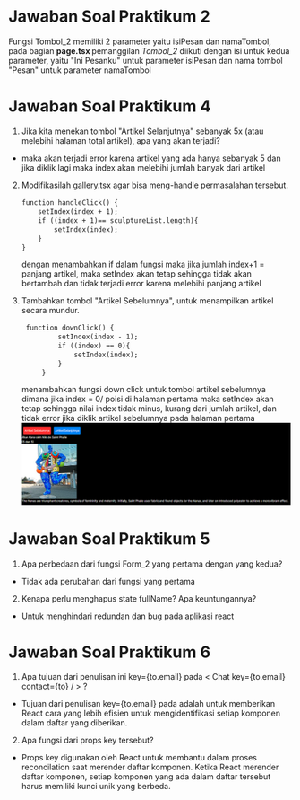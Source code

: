 # Jawaban Soal Praktikum 2
Fungsi Tombol_2 memiliki 2 parameter yaitu isiPesan dan namaTombol, pada bagian <b>page.tsx </b> pemanggilan <i>Tombol_2</i> diikuti dengan isi untuk kedua parameter, yaitu "Ini Pesanku" untuk parameter isiPesan dan nama tombol "Pesan" untuk parameter namaTombol

# Jawaban Soal Praktikum 4
 1. Jika kita menekan tombol "Artikel Selanjutnya" sebanyak 5x (atau melebihi halaman total artikel), apa yang akan terjadi?

 - maka akan terjadi error karena artikel yang ada hanya sebanyak 5 dan jika diklik lagi maka index akan melebihi jumlah banyak dari artikel

 2. Modifikasilah gallery.tsx agar bisa meng-handle permasalahan tersebut.

        function handleClick() {
            setIndex(index + 1);
            if ((index + 1)== sculptureList.length){
                setIndex(index);
            }
        }
    dengan menambahkan if dalam fungsi maka jika jumlah index+1 = panjang artikel, maka setIndex akan tetap sehingga tidak akan bertambah dan tidak terjadi error karena melebihi panjang artikel

3. Tambahkan tombol "Artikel Sebelumnya", untuk menampilkan artikel secara mundur.

        function downClick() {
                setIndex(index - 1);
                if ((index) == 0){
                    setIndex(index);
                }
            }
    menambahkan fungsi down click untuk tombol artikel sebelumnya dimana jika index = 0/ poisi di halaman pertama maka setIndex akan tetap sehingga nilai index tidak minus, kurang dari jumlah artikel, dan tidak error jika diklik artikel sebelumnya pada halaman pertama
![round](assets/01.png)

# Jawaban Soal Praktikum 5
1. Apa perbedaan dari fungsi Form_2 yang pertama dengan yang kedua?

- Tidak ada perubahan dari fungsi yang pertama

2. Kenapa perlu menghapus state fullName? Apa keuntungannya?

- Untuk menghindari redundan dan bug pada aplikasi react

# Jawaban Soal Praktikum 6
1. Apa tujuan dari penulisan ini key={to.email} pada < Chat key={to.email} contact={to} / > ?

- Tujuan dari penulisan key={to.email} pada <Chat key={to.email} contact={to} /> adalah untuk memberikan React cara yang lebih efisien untuk mengidentifikasi setiap komponen dalam daftar yang diberikan.

2. Apa fungsi dari props key tersebut?

- Props key digunakan oleh React untuk membantu dalam proses reconcilation saat merender daftar komponen. Ketika React merender daftar komponen, setiap komponen yang ada dalam daftar tersebut harus memiliki kunci unik yang berbeda.